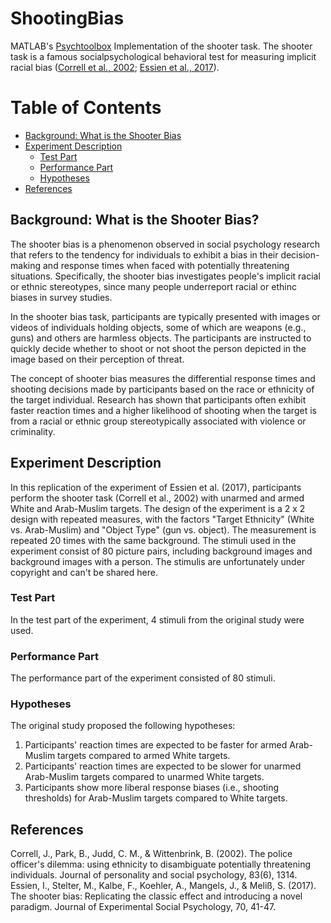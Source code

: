 # ShootingBias
MATLAB's [Psychtoolbox](http://psychtoolbox.org/) Implementation of the shooter task. The shooter task is a famous socialpsychological behavioral test for measuring implicit racial bias ([Correll et al., 2002](https://www.sciencedirect.com/science/article/abs/pii/S0022103103000209); [Essien et al., 2017](https://www.sciencedirect.com/science/article/pii/S0022103116303018)). 

# Table of Contents

  - [Background: What is the Shooter Bias](#background-what-is-the-shooter-bias)
  - [Experiment Description](#experiment-description)
    - [Test Part](#test-part)
    - [Performance Part](#performance-part)
    - [Hypotheses](#hypotheses)
  - [References](#references)


## Background: What is the Shooter Bias?
The shooter bias is a phenomenon observed in social psychology research that refers to the tendency for individuals to exhibit a bias in their decision-making and response times when faced with potentially threatening situations. Specifically, the shooter bias investigates people's implicit racial or ethnic stereotypes, since many people underreport racial or ethinc biases in survey studies.

In the shooter bias task, participants are typically presented with images or videos of individuals holding objects, some of which are weapons (e.g., guns) and others are harmless objects. The participants are instructed to quickly decide whether to shoot or not shoot the person depicted in the image based on their perception of threat.

The concept of shooter bias measures the differential response times and shooting decisions made by participants based on the race or ethnicity of the target individual. Research has shown that participants often exhibit faster reaction times and a higher likelihood of shooting when the target is from a racial or ethnic group stereotypically associated with violence or criminality.

## Experiment Description
In this replication of the experiment of Essien et al. (2017), participants perform the shooter task (Correll et al., 2002) with unarmed and armed White and Arab-Muslim targets. The design of the experiment is a 2 x 2 design with repeated measures, with the factors "Target Ethnicity" (White vs. Arab-Muslim) and "Object Type" (gun vs. object). The measurement is repeated 20 times with the same background.
The stimuli used in the experiment consist of 80 picture pairs, including background images and background images with a person. The stimulis are unfortunately under copyright and can't be shared here.

### Test Part

In the test part of the experiment, 4 stimuli from the original study were used. 

### Performance Part

The performance part of the experiment consisted of 80 stimuli.

### Hypotheses

The original study proposed the following hypotheses:

1. Participants' reaction times are expected to be faster for armed Arab-Muslim targets compared to armed White targets.
2. Participants' reaction times are expected to be slower for unarmed Arab-Muslim targets compared to unarmed White targets.
3. Participants show more liberal response biases (i.e., shooting thresholds) for Arab-Muslim targets compared to White targets.

## References
Correll, J., Park, B., Judd, C. M., & Wittenbrink, B. (2002). The police officer's dilemma: using ethnicity to disambiguate potentially threatening individuals. Journal of personality and social psychology, 83(6), 1314.
Essien, I., Stelter, M., Kalbe, F., Koehler, A., Mangels, J., & Meliß, S. (2017). The shooter bias: Replicating the classic effect and introducing a novel paradigm. Journal of Experimental Social Psychology, 70, 41-47.
